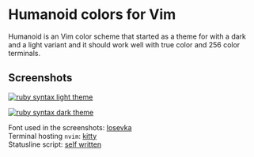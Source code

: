 # Humanoid colors for Vim

Humanoid is an Vim color scheme that started as a theme for with a dark and a light variant and it should work well with true color and 256 color terminals.

## Screenshots

[![ruby syntax light theme](https://raw.githubusercontent.com/wiki/humanoid-colors/vim-humanoid-colorscheme/assets/screenshots/humanoid-light-ruby.png)](https://raw.githubusercontent.com/wiki/humanoid-colors/vim-humanoid-colorscheme/assets/screenshots/humanoid-light-ruby.png)

[![ruby syntax dark theme](https://raw.githubusercontent.com/wiki/humanoid-colors/vim-humanoid-colorscheme/assets/screenshots/humanoid-dark-ruby.png)](https://raw.githubusercontent.com/wiki/humanoid-colors/vim-humanoid-colorscheme/assets/screenshots/humanoid-dark-ruby.png)

Font used in the screenshots: [Iosevka](https://typeof.net/Iosevka/)  
Terminal hosting `nvim`: [kitty](https://sw.kovidgoyal.net/kitty/)  
Statusline script: [self written](https://gist.github.com/tasmo/bb79473aedb6797f016522109884ad9a)
